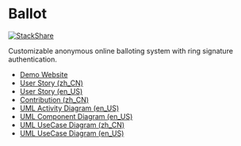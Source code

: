 # Ballot

[![StackShare](https://img.shields.io/badge/tech-stack-0690fa.svg?style=flat)](https://stackshare.io/b1f6c1c4/ballot)

Customizable anonymous online balloting system with ring signature authentication.

- [Demo Website](https://ballot.b1f6c1c4.info/)
- [User Story (zh_CN)](req/UserStory.md)
- [User Story (en_US)](req/UserStory_EN.md)
- [Contribution (zh_CN)](https://github.com/b1f6c1c4/ballot/wiki)
- [UML Activity Diagram (en_US)](req/Activity.pdf)
- [UML Component Diagram (en_US)](req/Component.pdf)
- [UML UseCase Diagram (zh_CN)](req/UseCase.pdf)
- [UML UseCase Diagram (en_US)](req/UseCase_EN.pdf)
